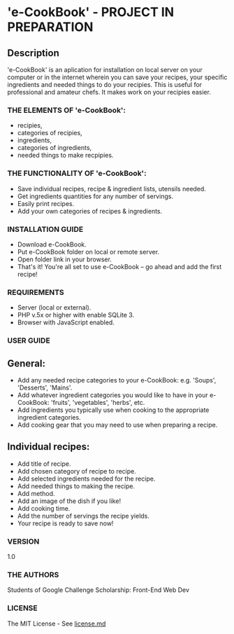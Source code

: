 # 'e-CookBook' - PROJECT IN PREPARATION

## Description

'e-CookBook' is an aplication for installation on local server on your computer or in the internet wherein you can save your recipes, your specific ingredients and needed things to do your recipies. This is useful for professional and amateur chefs. It makes work on your recipies easier.

### THE ELEMENTS OF 'e-CookBook':

- recipies,
- categories of recipies,
- ingredients,
- categories of ingredients,
- needed things to make recpipies.

### THE FUNCTIONALITY OF 'e-CookBook':

- Save individual recipes, recipe & ingredient lists, utensils needed.
- Get ingredients quantities for any number of servings.
- Easily print recipes.
- Add your own categories of recipes & ingredients.

### INSTALLATION GUIDE

- Download e-CookBook.
- Put e-CookBook folder on local or remote server.
- Open folder link in your browser.
- That's it! You're all set to use e-CookBook – go ahead and add the first recipe!

### REQUIREMENTS

 - Server (local or external).
 - PHP v.5x or higher with enable SQLite 3.
 - Browser with JavaScript enabled.
 
### USER GUIDE

## General:

 - Add any needed recipe categories to your e-CookBook: e.g. 'Soups', 'Desserts', 'Mains'.
 - Add whatever ingredient categories you would like to have in your e-CookBook: 'fruits', 'vegetables', 'herbs', etc.
 - Add ingredients you typically use when cooking to the appropriate ingredient categories.
 - Add cooking gear that you may need to use when preparing a recipe.

## Individual recipes:

 - Add title of recipe.
 - Add chosen category of recipe to recipe.
 - Add selected ingredients needed for the recipe.
 - Add needed things to making the recipe.
 - Add method.
 - Add an image of the dish if you like!
 - Add cooking time.
 - Add the number of servings the recipe yields.
 - Your recipe is ready to save now!

### VERSION

1.0

### THE AUTHORS

Students of Google Challenge Scholarship: Front-End Web Dev

### LICENSE

The MIT License - See [license.md](https://github.com/hajczek/e-Cook-Book/blob/master/license/license.md)

